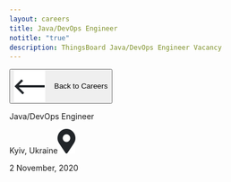 ```yaml
---
layout: careers
title: Java/DevOps Engineer
notitle: "true"
description: ThingsBoard Java/DevOps Engineer Vacancy
---
```


<button class="back" onClick="window.location.href='/careers/'"><img src="/images/careers/back_arrow.svg" alt="Back" style="vertical-align: middle; margin-right: 16px">Back to Careers</button>

<div id="vacancy"><div class="head">
<p class="title">Java/DevOps Engineer</p>
<div class="location">Kyiv, Ukraine<img src="/images/careers/location_icon.svg"></div>
<p class="date">2 November, 2020</p></div><div></div></div>

<style>
	{% include careers.css %}
</style>
